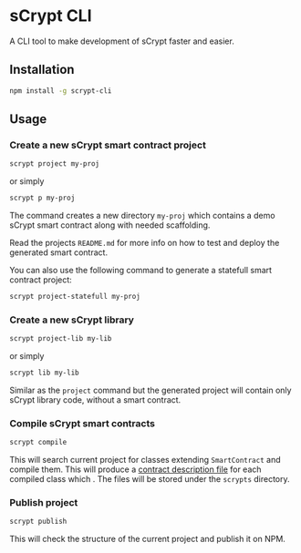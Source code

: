 # sCrypt CLI

A CLI tool to make development of sCrypt faster and easier.

## Installation

```sh
npm install -g scrypt-cli
```

## Usage

### Create a new sCrypt smart contract project

```sh
scrypt project my-proj
```
 
 or simply

```sh
scrypt p my-proj
```

The command creates a new directory `my-proj` which contains a demo sCrypt smart contract along with needed scaffolding. 

Read the projects `README.md` for more info on how to test and deploy the generated smart contract.

You can also use the following command to generate a statefull smart contract project:

```sh
scrypt project-statefull my-proj
```

### Create a new sCrypt library

```sh
scrypt project-lib my-lib
```
 
 or simply

```sh
scrypt lib my-lib
```

Similar as the `project` command but the generated project will contain only sCrypt library code, without a smart contract.

### Compile sCrypt smart contracts

```sh
scrypt compile
```

This will search current project for classes extending `SmartContract` and compile them. This will produce a [contract description file](https://github.com/sCrypt-Inc/scryptlib#contract-description-file) for each compiled class which . The files will be stored under the `scrypts` directory.

### Publish project
```sh
scrypt publish
```

This will check the structure of the current project and publish it on NPM.
